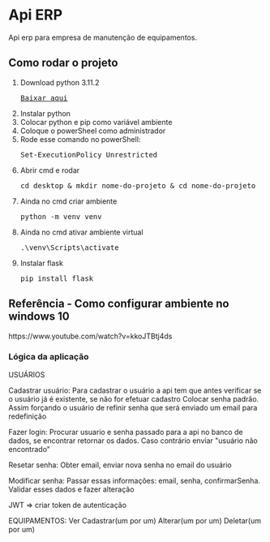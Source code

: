 <h1>Api ERP</h1>
Api erp para empresa de manutenção de equipamentos.

<h2>Como rodar o projeto</h2>

<ol>
	<li>Download python 3.11.2</li>
	<pre><a href="https://www.python.org/downloads/">Baixar aqui</a></pre>
	<li>Instalar python</li>
	<li>Colocar python e pip como variável ambiente</li>
	<li>Coloque o powerSheel como administrador</li>
	<li>Rode esse comando no powerShell:</li>
	<pre>Set-ExecutionPolicy Unrestricted</pre>
	<li>Abrir cmd e rodar</li>
	<pre>cd desktop & mkdir nome-do-projeto & cd nome-do-projeto</pre>
	<li>Ainda no cmd criar ambiente</li>
	<pre>python -m venv venv</pre>
	<li>Ainda no cmd ativar ambiente virtual</li>
	<pre>.\venv\Scripts\activate</pre>
	<li>Instalar flask</li>
	<pre>pip install flask</pre>
</ol>

<h2>Referência - Como configurar ambiente no windows 10</h2>
https://www.youtube.com/watch?v=kkoJTBtj4ds


<h3>Lógica da aplicação</h3>

USUÁRIOS

Cadastrar usuário:
	Para cadastrar o usuário a api tem que antes verificar se o usuário já é existente, se não for efetuar cadastro
	Colocar senha padrão. Assim forçando o usuário de refinir senha que será enviado um email para redefinição 

Fazer login:
	Procurar usuario e senha passado para a api no banco de dados, se encontrar retornar os dados. Caso contrário enviar "usuário não encontrado"

Resetar senha:
	Obter email, enviar nova senha no email do usuário

Modificar senha:
	Passar essas informações: email, senha, confirmarSenha. Validar esses dados e fazer alteração

JWT => criar token de autenticação


EQUIPAMENTOS:
Ver
Cadastrar(um por um)
Alterar(um por um)
Deletar(um por um)
